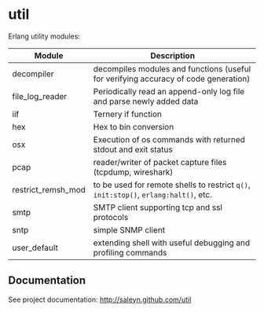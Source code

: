 util
====

Erlang utility modules:

| Module              | Description                                                      |
| ------------------- | ---------------------------------------------------------------- |
| decompiler          | decompiles modules and functions (useful for verifying accuracy of code generation) |
| file_log_reader     | Periodically read an append-only log file and parse newly added data |
| iif                 | Ternery if function |
| hex                 | Hex to bin conversion |
| osx                 | Execution of os commands with returned stdout and exit status |
| pcap                | reader/writer of packet capture files (tcpdump, wireshark) |
| restrict_remsh_mod  | to be used for remote shells to restrict `q()`, `init:stop()`, `erlang:halt()`, etc. |
| smtp                | SMTP client supporting tcp and ssl protocols |
| sntp                | simple SNMP client |
| user_default        | extending shell with useful debugging and profiling commands |

Documentation
-------------

See project documentation: http://saleyn.github.com/util
